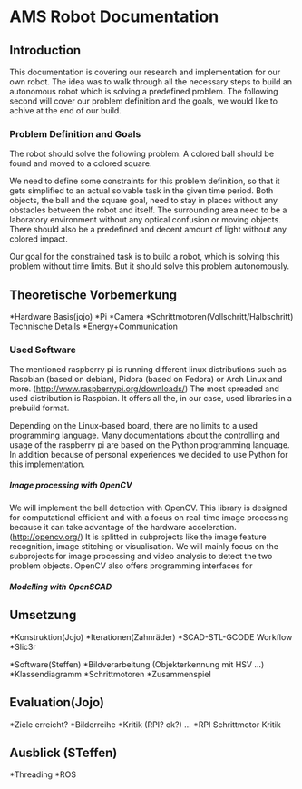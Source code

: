 AMS Robot Documentation
=======================

Introduction
------------
This documentation is covering our research and implementation for our own robot. The idea was to walk through all the necessary steps to build an autonomous robot which is solving a predefined problem. The following second will cover our problem definition and the goals, we would like to achive at the end of our build.

### Problem Definition and Goals

The robot should solve the following problem: A colored ball should be found and moved to a colored square. 

We need to define some constraints for this problem definition, so that it gets simplified to an actual solvable task in the given time period. Both objects, the ball and the square goal, need to stay in places without any obstacles between the robot and itself. The surrounding area need to be a laboratory environment without any optical confusion or moving objects. There should also be a predefined and decent amount of light without any colored impact.

Our goal for the constrained task is to build a robot, which is solving this problem without time limits. But it should solve this problem autonomously.


Theoretische Vorbemerkung
-------------------------
*Hardware Basis(jojo)
*Pi
*Camera
*Schrittmotoren(Vollschritt/Halbschritt) Technische Details
*Energy+Communication

### Used Software

The mentioned raspberry pi is running different linux distributions such as Raspbian (based on debian), Pidora (based on Fedora) or Arch Linux and more. (http://www.raspberrypi.org/downloads/) The most spreaded and used distribution is Raspbian. It offers all the, in our case, used libraries in a prebuild format.

Depending on the Linux-based board, there are no limits to a used programming language. Many documentations about the controlling and usage of the raspberry pi are based on the Python programming language. In addition because of personal experiences we decided to use Python for this implementation.

##### Image processing with OpenCV

We will implement the ball detection with OpenCV. This library is designed for computational efficient and with a focus on real-time image processing because it can take advantage of the hardware acceleration.(http://opencv.org/) It is splitted in subprojects like the image feature recognition, image stitching or visualisation. We will mainly focus on the subprojects for image processing and video analysis to detect the two problem objects. OpenCV also offers programming interfaces for 

##### Modelling with OpenSCAD



Umsetzung
---------
*Konstruktion(Jojo)
*Iterationen(Zahnräder)
*SCAD-STL-GCODE Workflow
*Slic3r

*Software(Steffen)
*Bildverarbeitung (Objekterkennung mit HSV ...)
*Klassendiagramm
*Schrittmotoren
*Zusammenspiel

Evaluation(Jojo)
----------
*Ziele erreicht?
*Bilderreihe
*Kritik (RPI? ok?) ...
*RPI Schrittmotor Kritik

Ausblick (STeffen)
--------
*Threading
*ROS

